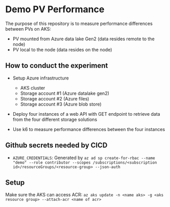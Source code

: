 # Demo PV Performance

The purpose of this repository is to measure performance differences between PVs on AKS:
- PV mounted from Azure data lake Gen2 (data resides remote to the node)
- PV local to the node (data resides on the node)


## How to conduct the experiment

- Setup Azure infrastructure
    - AKS cluster
    - Storage account #1 (Azure datalake gen2)
    - Storage account #2 (Azure files)
    - Storage account #3 (Azure blob store)

- Deploy four instances of a web API with GET endpoint to retrieve data from the four different storage solutions
- Use k6 to measure performance differences between the four instances

## Github secrets needed by CICD

- `AZURE_CREDENTIALS`: Generated by `az ad sp create-for-rbac --name "demo" --role contributor --scopes /subscriptions/<subscription id>/resourceGroups/<resource-group> --json-auth`

## Setup

Make sure the AKS can access ACR: `az aks update -n <name aks> -g <aks resource group> --attach-acr <name of acr>`
